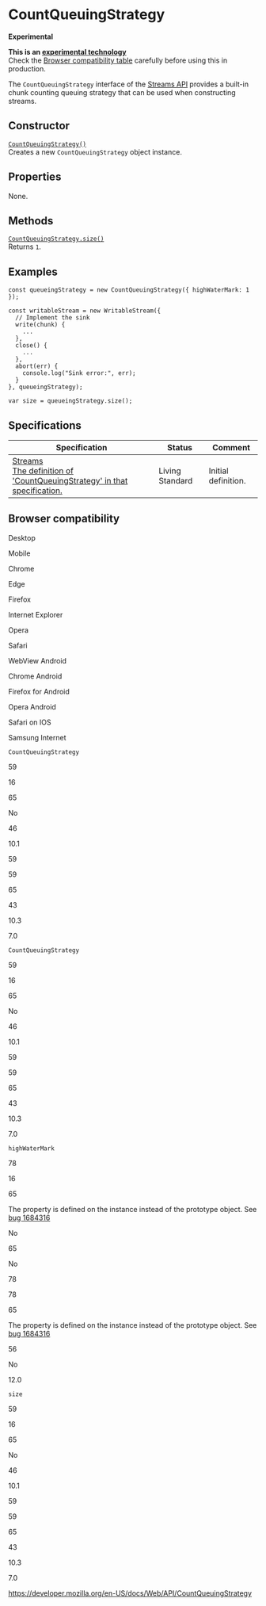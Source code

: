 # CountQueuingStrategy

**Experimental**

**This is an [experimental technology](https://developer.mozilla.org/en-US/docs/MDN/Guidelines/Conventions_definitions#experimental)**  
Check the [Browser compatibility table](#browser_compatibility) carefully before using this in production.

The `CountQueuingStrategy` interface of the [Streams API](streams_api) provides a built-in chunk counting queuing strategy that can be used when constructing streams.

## Constructor

[`CountQueuingStrategy()`](countqueuingstrategy/countqueuingstrategy)  
Creates a new `CountQueuingStrategy` object instance.

## Properties

None.

## Methods

[`CountQueuingStrategy.size()`](countqueuingstrategy/size)  
Returns `1`.

## Examples

    const queueingStrategy = new CountQueuingStrategy({ highWaterMark: 1 });

    const writableStream = new WritableStream({
      // Implement the sink
      write(chunk) {
        ...
      },
      close() {
        ...
      },
      abort(err) {
        console.log("Sink error:", err);
      }
    }, queueingStrategy);

    var size = queueingStrategy.size();

## Specifications

<table><thead><tr class="header"><th>Specification</th><th>Status</th><th>Comment</th></tr></thead><tbody><tr class="odd"><td><a href="https://streams.spec.whatwg.org/#cqs-class">Streams<br />
<span class="small">The definition of 'CountQueuingStrategy' in that specification.</span></a></td><td><span class="spec-living">Living Standard</span></td><td>Initial definition.</td></tr></tbody></table>

## Browser compatibility

Desktop

Mobile

Chrome

Edge

Firefox

Internet Explorer

Opera

Safari

WebView Android

Chrome Android

Firefox for Android

Opera Android

Safari on IOS

Samsung Internet

`CountQueuingStrategy`

59

16

65

No

46

10.1

59

59

65

43

10.3

7.0

`CountQueuingStrategy`

59

16

65

No

46

10.1

59

59

65

43

10.3

7.0

`highWaterMark`

78

16

65

The property is defined on the instance instead of the prototype object. See [bug 1684316](https://bugzil.la/1684316)

No

65

No

78

78

65

The property is defined on the instance instead of the prototype object. See [bug 1684316](https://bugzil.la/1684316)

56

No

12.0

`size`

59

16

65

No

46

10.1

59

59

65

43

10.3

7.0

<a href="https://developer.mozilla.org/en-US/docs/Web/API/CountQueuingStrategy" class="_attribution-link">https://developer.mozilla.org/en-US/docs/Web/API/CountQueuingStrategy</a>
